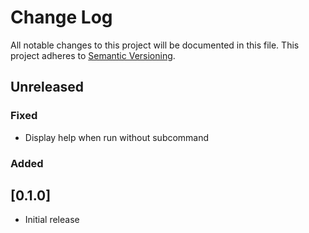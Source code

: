 # Change Log

All notable changes to this project will be documented in this file.
This project adheres to [Semantic Versioning](http://semver.org/).

## Unreleased

### Fixed

- Display help when run without subcommand

### Added

## [0.1.0]

- Initial release
